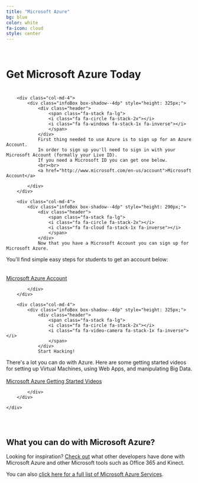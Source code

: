 ```yaml
---
title: "Microsoft Azure"
bg: blue
color: white
fa-icon: cloud
style: center
---
```


<br>

# Get Microsoft Azure Today

<div class="container-flud" style="margin-top: 40px;">
    <div class="row">

        <div class="col-md-4">
            <div class="infoBox box-shadow--4dp" style="height: 325px;">
                <div class="header">
                    <span class="fa-stack fa-lg">
                    <i class="fa fa-circle fa-stack-2x"></i>
                    <i class="fa fa-windows fa-stack-1x fa-inverse"></i>
                    </span>                
                </div>
                First thing needed to use Azure is to sign up for an Azure Account. 
                In order to sign up you'll need to sign in with your Microsoft Account (formally your Live ID).
                If you need a Microsoft ID you can get one below. 
                <br><br>
                <a href="http://www.microsoft.com/en-us/account">Microsoft Account</a>

            </div>        
        </div>

        <div class="col-md-4">
            <div class="infoBox box-shadow--4dp" style="height: 290px;">
                <div class="header">
                    <span class="fa-stack fa-lg">
                    <i class="fa fa-circle fa-stack-2x"></i>
                    <i class="fa fa-cloud fa-stack-1x fa-inverse"></i>
                    </span>                
                </div>
                Now that you have a Microsoft Account you can sign up for Microsoft Azure.
You'll find simple easy steps for students to get an account below:  
                <br><br>
                <a href="https://azure.microsoft.com/en-us/pricing/member-offers/dreamspark-students/">Microsoft Azure Account</a>

            </div>        
        </div>

        <div class="col-md-4">
            <div class="infoBox box-shadow--4dp" style="height: 325px;">
                <div class="header">
                    <span class="fa-stack fa-lg">
                    <i class="fa fa-circle fa-stack-2x"></i>
                    <i class="fa fa-video-camera fa-stack-1x fa-inverse"></i>
                    </span>                
                </div>
                Start Hacking!
There's a lot you can do with Azure. Here are some getting started videos for setting up Virtual Machines, using Web Apps, and manipulating Big Data. 
                <br><br>
                <a href="https://azure.microsoft.com/en-us/get-started/">Microsoft Azure Getting Started Videos</a>

            </div>        
        </div>
        
    </div>
</div>

<div style="height: 30px;"></div>

## What you can do with Microsoft Azure?


Looking for inspiration? [Check out](http://idevthis.azurewebsites.net/) what other developers have done with Microsoft Azure and other Microsoft tools such as Office 365 and Kinect. 

You can also [click here for a full list of Microsoft Azure Services](http://aka.ms/azure.all).



<br>
<br>
<br>